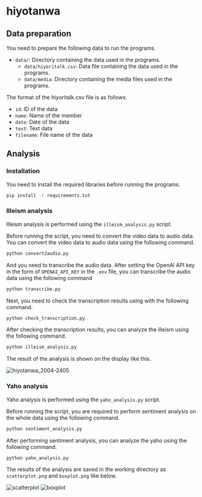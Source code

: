 # hiyotanwa
## Data preparation
You need to prepare the following data to run the programs.
- `data/`: Directory containing the data used in the programs.
    - `data/hiyoritalk.csv`: Data file containing the data used in the programs.
    - `data/media`: Directory containing the media files used in the programs.


The format of the hiyoritalk.csv file is as follows.
- `id`: ID of the data
- `name`: Name of the member
- `date`: Date of the data
- `text`: Text data
- `filename`: File name of the data


## Analysis
### Installation

You need to install the required libraries before running the programs.

```bash
pip install -r requirements.txt
```


### Illeism analysis
Illeism analysis is performed using the `illeism_analysis.py` script.

Before running the script, you need to convert the video data to audio data. You can convert the video data to audio data using the following command.

```bash
python convert2audio.py
```

And you need to transcribe the audio data. 
After setting the OpenAI API key in the form of `OPENAI_API_KEY` in the `.env` file, you can transcribe the audio data using the following command


```bash
python transcribe.py
```

Next, you need to check the transcription results using with the following command.

```bash
python check_transcription.py
```

After checking the transcription results, you can analyze the illeism using the following command.

```bash
python illeism_analysis.py
```

The result of the analysis is shown on the display like this.

![hiyotanwa_2004-2405](https://github.com/root2116/hiyotanwa/assets/63008759/bf35d874-30d9-49a4-9c2b-e56769c93753)



### Yaho analysis
Yaho analysis is performed using the `yaho_analysis.py` script.

Before running the script, you are required to perform sentiment analysis on the whole data using the following command.

```bash
python sentiment_analysis.py
```

After performing sentiment analysis, you can analyze the yaho using the following command.

```bash
python yaho_analysis.py
```

The results of the analysis are saved in the working directory as `scatterplot.png` and `boxplot.png` like below.


![scatterplot](https://github.com/root2116/hiyotanwa/assets/63008759/e781ddba-6c60-4663-9e89-4c4880816345)
![boxplot](https://github.com/root2116/hiyotanwa/assets/63008759/5b68da56-e681-4d62-876c-5a357bbf6702)

